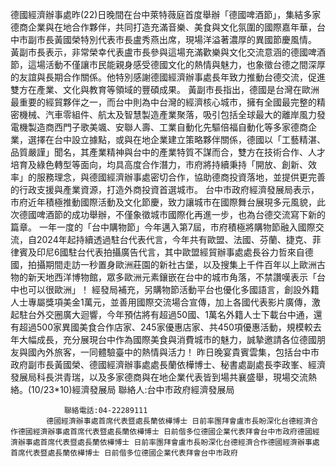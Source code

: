 德國經濟辦事處昨(22)日晚間在台中萊特薇庭首度舉辦「德國啤酒節」，集結多家德商企業與在地合作夥伴，共同打造充滿音樂、美食與文化氛圍的國際嘉年華，台中市副市長黃國榮特別代表市長盧秀燕出席，現場洋溢著濃厚的異國節慶風情。 黃副市長表示，非常榮幸代表盧市長參與這場充滿歡樂與文化交流意涵的德國啤酒節，這場活動不僅讓市民能親身感受德國文化的熱情與魅力，也象徵台德之間深厚的友誼與長期合作關係。他特別感謝德國經濟辦事處長年致力推動台德交流，促進雙方在產業、文化與教育等領域的豐碩成果。 黃副市長指出，德國是台灣在歐洲最重要的經貿夥伴之一，而台中則為中台灣的經濟核心城市，擁有全國最完整的精密機械、汽車零組件、航太及智慧製造產業聚落，吸引包括全球最大的離岸風力發電機製造商西門子歌美颯、安聯人壽、工業自動化先驅倍福自動化等多家德商企業，選擇在台中設立據點，或與在地企業建立策略夥伴關係，德國以「工藝精湛、品質嚴謹」聞名，其產業精神與台中的產業特質不謀而合，雙方在技術合作、人才培育及綠色轉型等面向，均具高度合作潛力，市府將持續秉持「開放、創新、效率」的服務理念，與德國經濟辦事處密切合作，協助德商投資落地，並提供更完善的行政支援與產業資源，打造外商投資首選城市。 台中市政府經濟發展局表示，市府近年積極推動國際活動及文化節慶，致力讓城市在國際舞台展現多元風貌，此次德國啤酒節的成功舉辦，不僅象徵城市國際化再進一步，也為台德交流寫下新的篇章。 一年一度的「台中購物節」今年邁入第7屆，市府積極將購物節融入國際交流，自2024年起持續透過駐台代表代言，今年共有歐盟、法國、芬蘭、捷克、菲律賓及印尼6國駐台代表拍攝廣告代言，其中歐盟經貿辦事處處長谷力哲來自德國，拍攝期間走訪一秒置身歐洲莊園的新社古堡，以及搜集上千件百年以上歐洲古物的新天地西洋博物館，眾多歐洲元素鑲嵌在台中的城市角落，不禁讚嘆表示「台中也可以很歐洲」！ 經發局補充，另購物節活動平台也優化多國語言，創設外籍人士專屬獎項美金1萬元，並善用國際交流場合宣傳，加上各國代表影片廣傳，激起駐台外交圈廣大迴響，今年預估將有超過50國、1萬名外籍人士下載台中通，還有超過500家異國美食合作店家、245家優惠店家、共450項優惠活動，規模較去年大幅成長，充分展現台中作為國際美食與消費城市的魅力，誠摯邀請各位德國朋友與國內外旅客，一同體驗臺中的熱情與活力！ 昨日晚宴貴賓雲集，包括台中市政府副市長黃國榮、德國經濟辦事處處長蘭依樺博士、秘書處副處長李政峯、經濟發展局科長洪青瑞，以及多家德商與在地企業代表皆到場共襄盛舉，現場交流熱絡。(10/23*10)經濟發展局
                聯絡人:台中市政府經濟發展局
            
                聯絡電話:04-22289111
            德國經濟辦事處首席代表暨處長蘭依樺博士 日前率團拜會盧市長盼深化台德經濟合作德國經濟辦事處首席代表暨處長蘭依樺博士 日前偕多位德國企業代表拜會台中市政府德國經濟辦事處首席代表暨處長蘭依樺博士 日前率團拜會盧市長盼深化台德經濟合作德國經濟辦事處首席代表暨處長蘭依樺博士 日前偕多位德國企業代表拜會台中市政府